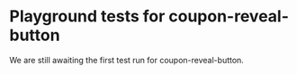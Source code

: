 # Playground tests for coupon-reveal-button
We are still awaiting the first test run for coupon-reveal-button.
